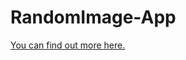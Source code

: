 # RandomImage-App

<a href="https://play.google.com/store/apps/details?id=com.darayuth.randompicture">You can find out more here.</a>
